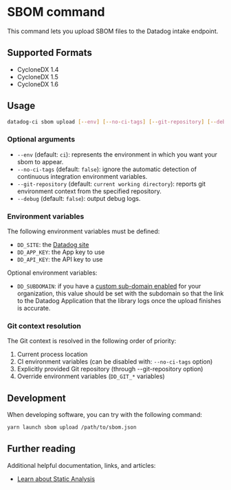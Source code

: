 # SBOM command

This command lets you upload SBOM files to the Datadog intake endpoint.


## Supported Formats

 - CycloneDX 1.4
 - CycloneDX 1.5
 - CycloneDX 1.6

## Usage

```bash
datadog-ci sbom upload [--env] [--no-ci-tags] [--git-repository] [--debug] <path/to/sbom.json>
```

### Optional arguments

- `--env` (default: `ci`): represents the environment in which you want your sbom to appear.
- `--no-ci-tags` (default: `false`): ignore the automatic detection of continuous integration environment variables.
- `--git-repository` (default: `current working directory`): reports git environment context from the specified repository.
- `--debug` (default: `false`): output debug logs.

### Environment variables

The following environment variables must be defined:

 - `DD_SITE`: the [Datadog site](https://docs.datadoghq.com/getting_started/site/#access-the-datadog-site)
 - `DD_APP_KEY`: the App key to use
 - `DD_API_KEY`: the API key to use

Optional environment variables:
 - `DD_SUBDOMAIN`: if you have a [custom sub-domain enabled](https://docs.datadoghq.com/account_management/multi_organization/#custom-sub-domains) for your organization, this value should be set with the subdomain so that the link to the Datadog Application that the library logs once the upload finishes is accurate.

### Git context resolution

The Git context is resolved in the following order of priority:
1. Current process location
2. CI environment variables (can be disabled with: `--no-ci-tags` option)
3. Explicitly provided Git repository (through --git-repository option)
4. Override environment variables (`DD_GIT_*` variables)

## Development

When developing software, you can try with the following command:

```bash
yarn launch sbom upload /path/to/sbom.json
```

## Further reading

Additional helpful documentation, links, and articles:

- [Learn about Static Analysis][1]

[1]: https://docs.datadoghq.com/static_analysis
